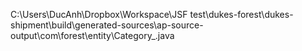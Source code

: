 C:\Users\DucAnh\Dropbox\Workspace\JSF test\dukes-forest\dukes-shipment\build\generated-sources\ap-source-output\com\forest\entity\Category_.java
